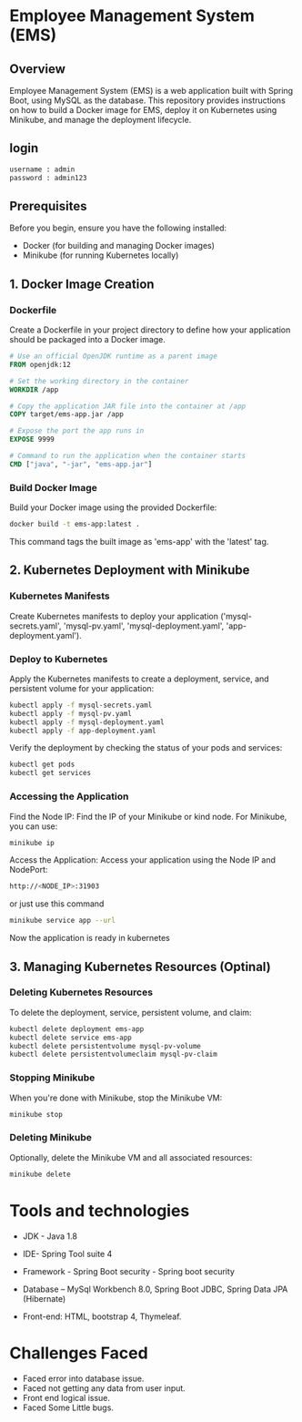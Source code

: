 # Employee Management System (EMS)

## Overview

Employee Management System (EMS) is a web application built with Spring Boot, using MySQL as the database. This repository provides instructions on how to build a Docker image for EMS, deploy it on Kubernetes using Minikube, and manage the deployment lifecycle.

## login
```bash
username : admin
password : admin123
```

## Prerequisites

Before you begin, ensure you have the following installed:
- Docker (for building and managing Docker images)
- Minikube (for running Kubernetes locally)

## 1. Docker Image Creation

### Dockerfile

Create a Dockerfile in your project directory to define how your application should be packaged into a Docker image.

```dockerfile
# Use an official OpenJDK runtime as a parent image
FROM openjdk:12

# Set the working directory in the container
WORKDIR /app

# Copy the application JAR file into the container at /app
COPY target/ems-app.jar /app

# Expose the port the app runs in
EXPOSE 9999

# Command to run the application when the container starts
CMD ["java", "-jar", "ems-app.jar"]
```
### Build Docker Image
Build your Docker image using the provided Dockerfile:
```bash
docker build -t ems-app:latest .
```
This command tags the built image as 'ems-app' with the 'latest' tag.

## 2. Kubernetes Deployment with Minikube
### Kubernetes Manifests
Create Kubernetes manifests to deploy your application ('mysql-secrets.yaml', 'mysql-pv.yaml', 'mysql-deployment.yaml', 'app-deployment.yaml').

### Deploy to Kubernetes
Apply the Kubernetes manifests to create a deployment, service, and persistent volume for your application:
```bash
kubectl apply -f mysql-secrets.yaml
kubectl apply -f mysql-pv.yaml
kubectl apply -f mysql-deployment.yaml
kubectl apply -f app-deployment.yaml
```
Verify the deployment by checking the status of your pods and services:
```bash
kubectl get pods
kubectl get services
```
### Accessing the Application
Find the Node IP:
Find the IP of your Minikube or kind node. For Minikube, you can use:
```bash
minikube ip
```
Access the Application:
Access your application using the Node IP and NodePort:
```bash
http://<NODE_IP>:31903
```
or just use this command 
```bash
minikube service app --url
```
Now the application is ready in kubernetes
## 3. Managing Kubernetes Resources (Optinal)
### Deleting Kubernetes Resources
To delete the deployment, service, persistent volume, and claim:
```bash
kubectl delete deployment ems-app
kubectl delete service ems-app
kubectl delete persistentvolume mysql-pv-volume
kubectl delete persistentvolumeclaim mysql-pv-claim
```
### Stopping Minikube
When you're done with Minikube, stop the Minikube VM:
```bash
minikube stop
```

### Deleting Minikube
Optionally, delete the Minikube VM and all associated resources:
```bash
minikube delete
```




# Tools and technologies

* JDK - Java 1.8
* IDE- Spring Tool suite 4

* Framework - Spring Boot
security - Spring boot security

* Database – MySql Workbench 8.0, Spring Boot JDBC, Spring Data JPA (Hibernate)

* Front-end: 
HTML, bootstrap 4, Thymeleaf.

# Challenges Faced 

* Faced error into database issue.
* Faced not getting any data from user input.
* Front end logical issue.
* Faced Some Little bugs.





